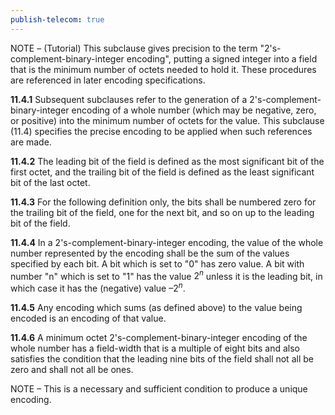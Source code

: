 ```yaml
---
publish-telecom: true
---
```



NOTE – (Tutorial) This subclause gives precision to the term "2's-complement-binary-integer encoding", putting a signed integer into a field that is the minimum number of octets needed to hold it. These procedures are referenced in later encoding specifications.

**11.4.1** Subsequent subclauses refer to the generation of a 2's-complement-binary-integer encoding of a whole number (which may be negative, zero, or positive) into the minimum number of octets for the value. This subclause (11.4) specifies the precise encoding to be applied when such references are made.

**11.4.2** The leading bit of the field is defined as the most significant bit of the first octet, and the trailing bit of the field is defined as the least significant bit of the last octet.

**11.4.3** For the following definition only, the bits shall be numbered zero for the trailing bit of the field, one for the next bit, and so on up to the leading bit of the field.

**11.4.4** In a 2's-complement-binary-integer encoding, the value of the whole number represented by the encoding shall be the sum of the values specified by each bit. A bit which is set to "0" has zero value. A bit with number "n" which is set to "1" has the value $2^n$ unless it is the leading bit, in which case it has the (negative) value $–2^n$.

**11.4.5** Any encoding which sums (as defined above) to the value being encoded is an encoding of that value.

**11.4.6** A minimum octet 2's-complement-binary-integer encoding of the whole number has a field-width that is a multiple of eight bits and also satisfies the condition that the leading nine bits of the field shall not all be zero and shall not all be ones.

NOTE – This is a necessary and sufficient condition to produce a unique encoding.
